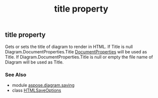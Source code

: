 ﻿---
title: title property
second_title: Aspose.Diagram for Python via .NET API References
description: 
type: docs
weight: 220
url: /python-net/aspose.diagram.saving/htmlsaveoptions/title/
is_root: false
---

## title property


Gets or sets the title of diagram to render in HTML.
If Title is null Diagram.DocumentProperties.Title [DocumentProperties](/diagram/python-net/aspose.diagram/documentproperties) will be  used as Title.
If Diagram.DocumentProperties.Title is null or empty the file name of Diagram will be used as Title.

### See Also
* module [aspose.diagram.saving](../../)
* class [HTMLSaveOptions](/diagram/python-net/aspose.diagram.saving/htmlsaveoptions)
